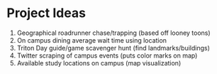 # Project Ideas

1. Geographical roadrunner chase/trapping (based off looney toons)
2. On campus dining average wait time using location
3. Triton Day guide/game scavenger hunt (find landmarks/buildings)
4. Twitter scraping of campus events (puts color marks on map)
5. Available study locations on campus (map visualization)

